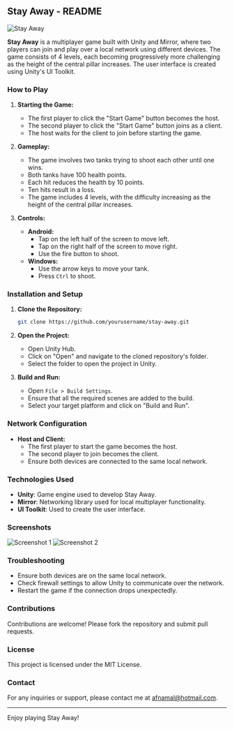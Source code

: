 ## Stay Away - README

![Stay Away](https://firebasestorage.googleapis.com/v0/b/chat-api-aa04a.appspot.com/o/stayAwayPhotos%2Fstay.PNG?alt=media&token=852faee6-27bc-4abf-a40d-ad8cd159e2f5)

**Stay Away** is a multiplayer game built with Unity and Mirror, where two players can join and play over a local network using different devices. The game consists of 4 levels, each becoming progressively more challenging as the height of the central pillar increases. The user interface is created using Unity's UI Toolkit.

### How to Play

1. **Starting the Game:**
   - The first player to click the "Start Game" button becomes the host.
   - The second player to click the "Start Game" button joins as a client.
   - The host waits for the client to join before starting the game.

2. **Gameplay:**
   - The game involves two tanks trying to shoot each other until one wins.
   - Both tanks have 100 health points.
   - Each hit reduces the health by 10 points.
   - Ten hits result in a loss.
   - The game includes 4 levels, with the difficulty increasing as the height of the central pillar increases.

3. **Controls:**
   - **Android:**
     - Tap on the left half of the screen to move left.
     - Tap on the right half of the screen to move right.
     - Use the fire button to shoot.
   - **Windows:**
     - Use the arrow keys to move your tank.
     - Press `Ctrl` to shoot.

### Installation and Setup

1. **Clone the Repository:**
   ```bash
   git clone https://github.com/yourusername/stay-away.git
   ```

2. **Open the Project:**
   - Open Unity Hub.
   - Click on "Open" and navigate to the cloned repository's folder.
   - Select the folder to open the project in Unity.

3. **Build and Run:**
   - Open `File > Build Settings`.
   - Ensure that all the required scenes are added to the build.
   - Select your target platform and click on "Build and Run".

### Network Configuration

- **Host and Client:**
  - The first player to start the game becomes the host.
  - The second player to join becomes the client.
  - Ensure both devices are connected to the same local network.

### Technologies Used

- **Unity**: Game engine used to develop Stay Away.
- **Mirror**: Networking library used for local multiplayer functionality.
- **UI Toolkit**: Used to create the user interface.

### Screenshots

![Screenshot 1](https://firebasestorage.googleapis.com/v0/b/chat-api-aa04a.appspot.com/o/stayAwayPhotos%2Fstay2.PNG?alt=media&token=0fcf3953-c04f-42c6-b0fe-7e9ee1d48ebd)
![Screenshot 2](https://firebasestorage.googleapis.com/v0/b/chat-api-aa04a.appspot.com/o/stayAwayPhotos%2Fstay3.PNG?alt=media&token=4e6fc758-a9be-4313-b508-ba04c8b45ec5)

### Troubleshooting

- Ensure both devices are on the same local network.
- Check firewall settings to allow Unity to communicate over the network.
- Restart the game if the connection drops unexpectedly.

### Contributions

Contributions are welcome! Please fork the repository and submit pull requests.

### License

This project is licensed under the MIT License.

### Contact

For any inquiries or support, please contact me at afnamal@hotmail.com.

---

Enjoy playing Stay Away!
